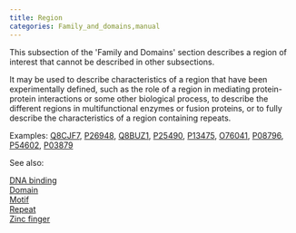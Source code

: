 ```yaml
---
title: Region
categories: Family_and_domains,manual
---
```


This subsection of the 'Family and Domains' section describes a region of interest that cannot be described in other subsections.

It may be used to describe characteristics of a region that have been experimentally defined, such as the role of a region in mediating protein-protein interactions or some other biological process, to describe the different regions in multifunctional enzymes or fusion proteins, or to fully describe the characteristics of a region containing repeats.

Examples: [Q8CJF7](https://www.uniprot.org/uniprotkb/Q8CJF7#family_and_domains), [P26948](https://www.uniprot.org/uniprotkb/P26948#family_and_domains), [Q8BUZ1](https://www.uniprot.org/uniprotkb/Q8BUZ1#family_and_domains), [P25490](https://www.uniprot.org/uniprotkb/P25490#family_and_domains), [P13475](https://www.uniprot.org/uniprotkb/P13475#family_and_domains), [O76041](https://www.uniprot.org/uniprotkb/O76041#family_and_domains), [P08796](https://www.uniprot.org/uniprotkb/P08796#family_and_domains), [P54602](https://www.uniprot.org/uniprotkb/P54602#family_and_domains), [P03879](https://www.uniprot.org/uniprotkb/P03879#family_and_domains)

See also:

[DNA binding](https://www.uniprot.org/help/dna%5Fbind)  
[Domain](https://www.uniprot.org/help/domain)  
[Motif](https://www.uniprot.org/help/motif)  
[Repeat](https://www.uniprot.org/help/repeat)  
[Zinc finger](https://www.uniprot.org/help/zn%5Ffing)

